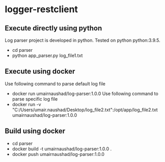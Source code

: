 # logger-restclient
## Execute directly using python
Log parser project is developed in python. Tested on python python:3.9.5.
- cd parser
- python app_parser.py log_file1.txt


## Execute using docker
Use following command to parse default log file
- docker run umairnaushad/log-parser:1.0.0
Use following command to parse specific log file
- docker run -v "C:/Users/umair.naushad/Desktop/log_file2.txt":/opt/app/log_file2.txt umairnaushad/log-parser:1.0.0

## Build using docker
- cd parser
- docker build -t umairnaushad/log-parser:1.0.0 .
- docker push umairnaushad/log-parser:1.0.0
